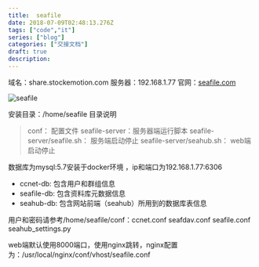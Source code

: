 ```yaml
---
title:  seafile
date: 2018-07-09T02:48:13.276Z
tags: ["code","it"]
series: ["blog"]
categories: ["交接文档"]
draft: true
description:
---
```



域名：share.stockemotion.com
服务器：192.168.1.77
官网：[seafile.com](https://www.seafile.com/home/)

![seafile](https://i.loli.net/2018/07/09/5b42d33cef138.jpg)

安装目录：/home/seafile
目录说明
>conf：  配置文件
seafile-server：服务器端运行脚本
seafile-server/seafile.sh： 服务端启动停止
seafile-server/seahub.sh： web端启动停止

数据库为mysql:5.7安装于docker环境 ，ip和端口为192.168.1.77:6306
* ccnet-db: 包含用户和群组信息
* seafile-db: 包含资料库元数据信息
* seahub-db: 包含网站前端（seahub）所用到的数据库表信息

用户和密码请参考/home/seafile/conf：ccnet.conf  seafdav.conf  seafile.conf  seahub_settings.py


 web端默认使用8000端口，使用nginx跳转，nginx配置为：/usr/local/nginx/conf/vhost/seafile.conf
 
 